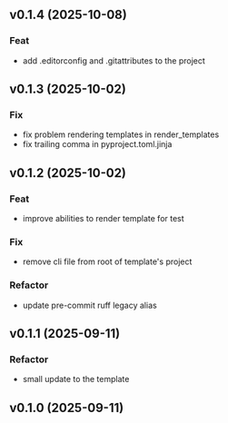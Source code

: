 ## v0.1.4 (2025-10-08)

### Feat

- add .editorconfig and .gitattributes to the project

## v0.1.3 (2025-10-02)

### Fix

- fix problem rendering templates in render_templates
- fix trailing comma in pyproject.toml.jinja

## v0.1.2 (2025-10-02)

### Feat

- improve abilities to render template for test

### Fix

- remove cli file from root of template's project

### Refactor

- update pre-commit ruff legacy alias

## v0.1.1 (2025-09-11)

### Refactor

- small update to the template

## v0.1.0 (2025-09-11)
